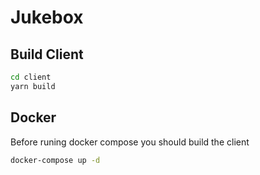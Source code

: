 # Jukebox

## Build Client

```bash
cd client
yarn build
```

## Docker

Before runing docker compose you should build the client

```bash
docker-compose up -d
```
